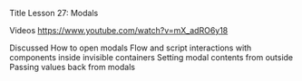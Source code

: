 Title
Lesson 27: Modals

Videos
https://www.youtube.com/watch?v=mX_adRO6y18

Discussed
	How to open modals
	Flow and script interactions with components inside invisible containers
	Setting modal contents from outside
	Passing values back from modals